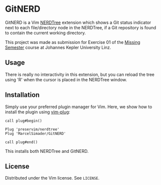 <!-- Author: Marcel Simader (marcel0simader@gmail.com) -->
<!-- Date: 21.11.2022 -->
<!-- (c) Marcel Simader 2022 -->

# GitNERD

GitNERD is a Vim [NERDTree](https://github.com/preservim/nerdtree) extension which shows a
Git status indicator next to each file/directory node in the NERDTree, if a Git repository
is found to contain the current working directory.

This project was made as submission for Exercise 01 of the [Missing
Semester](http://teaching.pages.sai.jku.at/missing-semester/) course at Johannes Kepler
University Linz.

## Usage

There is really no interactivity in this extension, but you can reload the tree using 'R'
when the cursor is placed in the NERDTree window.

## Installation

Simply use your preferred plugin manager for Vim. Here, we show how to install the plugin
using [vim-plug](https://github.com/junegunn/vim-plug):

```vim
call plug#begin()

Plug 'preservim/nerdtree'
Plug 'MarcelSimader/GitNERD'

call plug#end()
```

This installs both NERDTree and GitNERD.

## License

Distributed under the Vim license. See `LICENSE`.

